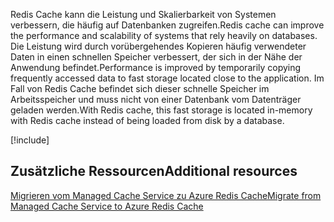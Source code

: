 <span data-ttu-id="2769f-101">Redis Cache kann die Leistung und Skalierbarkeit von Systemen verbessern, die häufig auf Datenbanken zugreifen.</span><span class="sxs-lookup"><span data-stu-id="2769f-101">Redis cache can improve the performance and scalability of systems that rely heavily on databases.</span></span> <span data-ttu-id="2769f-102">Die Leistung wird durch vorübergehendes Kopieren häufig verwendeter Daten in einen schnellen Speicher verbessert, der sich in der Nähe der Anwendung befindet.</span><span class="sxs-lookup"><span data-stu-id="2769f-102">Performance is improved by temporarily copying frequently accessed data to fast storage located close to the application.</span></span> <span data-ttu-id="2769f-103">Im Fall von Redis Cache befindet sich dieser schnelle Speicher im Arbeitsspeicher und muss nicht von einer Datenbank vom Datenträger geladen werden.</span><span class="sxs-lookup"><span data-stu-id="2769f-103">With Redis cache, this fast storage is located in-memory with Redis cache instead of being loaded from disk by a database.</span></span>

<!-- Cleanup sandbox -->
[!include[](../../../includes/azure-sandbox-cleanup.md)]

## <a name="additional-resources"></a><span data-ttu-id="2769f-104">Zusätzliche Ressourcen</span><span class="sxs-lookup"><span data-stu-id="2769f-104">Additional resources</span></span>

[<span data-ttu-id="2769f-105">Migrieren vom Managed Cache Service zu Azure Redis Cache</span><span class="sxs-lookup"><span data-stu-id="2769f-105">Migrate from Managed Cache Service to Azure Redis Cache</span></span>](https://docs.microsoft.com/azure/redis-cache/cache-migrate-to-redis)